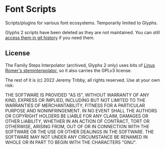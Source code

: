 # Font Scripts

Scripts/plugins for various font ecosystems. Temporarily limited to Glyphs.

Glyphs 2 scripts have been deleted as they are not maintained. You can still [access them in git history](https://github.com/jpt/font-scripts/tree/d27490b3c5ae165ae3451f593ae7bd42cd0b728a/Glyphs/Glyphs%202) if you need them.

## License

The Family Steps Interpolator (archived, Glyphs 2 only) uses bits of [Linus Romer's steminterpolator]( https://github.com/linusromer/steminterpolation), so it also carries the GPLv3 license. 

The rest of it is (c) 2022 Jeremy Tribby, all rights reserved. Use at your own risk: 

THE SOFTWARE IS PROVIDED "AS IS", WITHOUT WARRANTY OF ANY KIND, EXPRESS OR IMPLIED, INCLUDING BUT NOT LIMITED TO THE WARRANTIES OF MERCHANTABILITY, FITNESS FOR A PARTICULAR PURPOSE AND NONINFRINGEMENT. IN NO EVENT SHALL THE AUTHORS OR COPYRIGHT HOLDERS BE LIABLE FOR ANY CLAIM, DAMAGES OR OTHER LIABILITY, WHETHER IN AN ACTION OF CONTRACT, TORT OR OTHERWISE, ARISING FROM, OUT OF OR IN CONNECTION WITH THE SOFTWARE OR THE USE OR OTHER DEALINGS IN THE SOFTWARE. THE SOFTWARE MAY NOT UNDER ANY CIRCUMSTANCE BE RENAMED IN WHOLE OR IN PART TO BEGIN WITH THE CHARACTERS "GNU".
